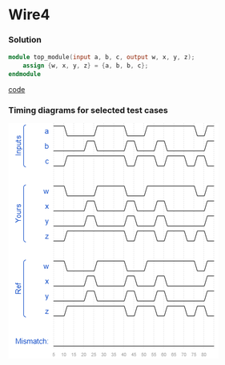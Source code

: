 # Wire4
### Solution
```Verilog
module top_module(input a, b, c, output w, x, y, z);
    assign {w, x, y, z} = {a, b, b, c};
endmodule
```
[code](./4.v)

### Timing diagrams for selected test cases
![result](./result.png)
